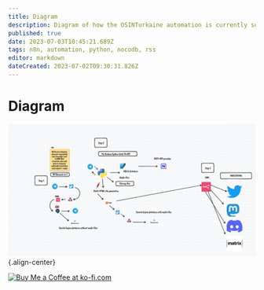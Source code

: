 ```yaml
---
title: Diagram
description: Diagram of how the OSINTurkaine automation is currently setup
published: true
date: 2023-07-03T10:45:21.689Z
tags: n8n, automation, python, nocodb, rss
editor: markdown
dateCreated: 2023-07-02T09:30:31.826Z
---
```


# Diagram
![signal-2023-03-04-084145_002.png](/signal-2023-03-04-084145_002.png){.align-center}

<a href='https://ko-fi.com/E1E2E81MW' target='_blank'><img height='36' style='border:0px;height:36px;' src='https://storage.ko-fi.com/cdn/kofi2.png?v=3' border='0' alt='Buy Me a Coffee at ko-fi.com' /></a>